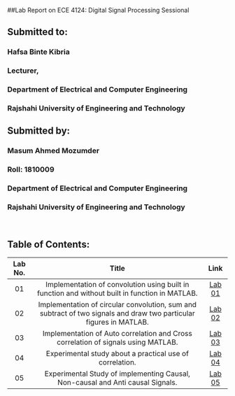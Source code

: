 ##Lab Report on ECE 4124: Digital Signal Processing Sessional

## Submitted to:

### **Hafsa Binte Kibria**
### Lecturer,
### Department of Electrical and Computer Engineering
### Rajshahi University of Engineering and Technology




## Submitted by:

### **Masum Ahmed Mozumder**
### Roll: 1810009
### Department of Electrical and Computer Engineering
### Rajshahi University of Engineering and Technology


<br>

## Table of Contents:

| Lab No. | Title | Link |
| :---: | :---: | :---: |
| 01 | Implementation of convolution using built in function and without built in function in MATLAB. | [Lab 01](https://github.com/Masum-1810009/DSP-Lab-Reports/blob/Masum-1810009-patch-1/lab%20report%201.md)
| 02 | Implementation of circular convolution, sum and subtract of two signals and draw two particular figures in MATLAB. | [Lab 02](https://github.com/Masum-1810009/DSP-Lab-Reports/blob/Masum-1810009-patch-1/lab%20report%202.md)
| 03 | Implementation of Auto correlation and Cross correlation of signals using MATLAB. | [Lab 03](https://github.com/Masum-1810009/DSP-Lab-Reports/blob/Masum-1810009-patch-1/lab%20report%203.md)
| 04 | Experimental study about a practical use of correlation. | [Lab 04](https://github.com/Masum-1810009/DSP-Lab-Reports/blob/Masum-1810009-patch-1/lab%20report%204.md)
| 05 | Experimental Study of implementing Causal, Non-causal and Anti causal Signals. | [Lab 05](https://github.com/Masum-1810009/DSP-Lab-Reports/blob/Masum-1810009-patch-1/lab%20report%205.md)
